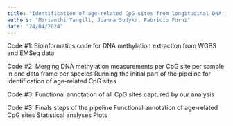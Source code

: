 ```yaml
---
title: "Identification of age-related CpG sites from longitudinal DNA methylation data of two avian species"
authors: "Marianthi Tangili, Joanna Sudyka, Fabricio Furni"
date: "24/04/2024"
---
```


Code #1:
Bioinformatics code for DNA methylation extraction from WGBS and EMSeq data

Code #2:
Merging DNA methylation measurements per CpG site per sample in one data frame per species
Running the initial part of the pipeline for identification of age-related CpG sites

Code #3:
Functional annotation of all CpG sites captured by our analysis

Code #3:
Finals steps of the pipeline
Functional annotation of age-related CpG sites
Statistical analyses
Plots
